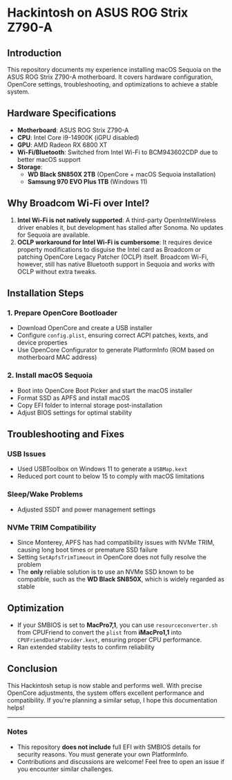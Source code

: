 # Hackintosh on ASUS ROG Strix Z790-A

## Introduction
This repository documents my experience installing macOS Sequoia on the ASUS ROG Strix Z790-A motherboard. It covers hardware configuration, OpenCore settings, troubleshooting, and optimizations to achieve a stable system.

## Hardware Specifications

- **Motherboard**: ASUS ROG Strix Z790-A
- **CPU**: Intel Core i9-14900K (iGPU disabled)
- **GPU**: AMD Radeon RX 6800 XT
- **Wi-Fi/Bluetooth**: Switched from Intel Wi-Fi to BCM943602CDP due to better macOS support
- **Storage**:
  - **WD Black SN850X 2TB** (OpenCore + macOS Sequoia installation)
  - **Samsung 970 EVO Plus 1TB** (Windows 11)

## Why Broadcom Wi-Fi over Intel?

1. **Intel Wi-Fi is not natively supported**: A third-party OpenIntelWireless driver enables it, but development has stalled after Sonoma. No updates for Sequoia are available.
2. **OCLP workaround for Intel Wi-Fi is cumbersome**: It requires device property modifications to disguise the Intel card as Broadcom or patching OpenCore Legacy Patcher (OCLP) itself. Broadcom Wi-Fi, however, still has native Bluetooth support in Sequoia and works with OCLP without extra tweaks.

## Installation Steps

### 1. Prepare OpenCore Bootloader
- Download OpenCore and create a USB installer
- Configure `config.plist`, ensuring correct ACPI patches, kexts, and device properties
- Use OpenCore Configurator to generate PlatformInfo (ROM based on motherboard MAC address)

### 2. Install macOS Sequoia
- Boot into OpenCore Boot Picker and start the macOS installer
- Format SSD as APFS and install macOS
- Copy EFI folder to internal storage post-installation
- Adjust BIOS settings for optimal stability

## Troubleshooting and Fixes

### USB Issues
- Used USBToolbox on Windows 11 to generate a `USBMap.kext`
- Reduced port count to below 15 to comply with macOS limitations

### Sleep/Wake Problems
- Adjusted SSDT and power management settings

### NVMe TRIM Compatibility
- Since Monterey, APFS has had compatibility issues with NVMe TRIM, causing long boot times or premature SSD failure
- Setting `SetApfsTrimTimeout` in OpenCore does not fully resolve the problem
- The **only** reliable solution is to use an NVMe SSD known to be compatible, such as the **WD Black SN850X**, which is widely regarded as stable

## Optimization

- If your SMBIOS is set to **MacPro7,1**, you can use `resourceconverter.sh` from CPUFriend to convert the `plist` from **iMacPro1,1** into `CPUFriendDataProvider.kext`, ensuring proper CPU performance.
- Ran extended stability tests to confirm reliability

## Conclusion
This Hackintosh setup is now stable and performs well. With precise OpenCore adjustments, the system offers excellent performance and compatibility. If you're planning a similar setup, I hope this documentation helps!

---

### Notes
- This repository **does not include** full EFI with SMBIOS details for security reasons. You must generate your own PlatformInfo.
- Contributions and discussions are welcome! Feel free to open an issue if you encounter similar challenges.
